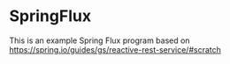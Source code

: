 SpringFlux
==========

This is an example Spring Flux program based on 
https://spring.io/guides/gs/reactive-rest-service/#scratch
